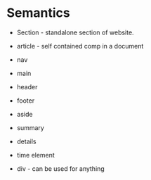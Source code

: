 # Semantics

- Section - standalone section of website.
- article - self contained comp in a document
- nav
- main
- header
- footer
- aside
- summary
- details
- time element

- div - can be used for anything
